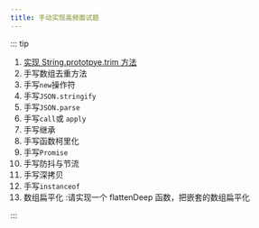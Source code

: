 ```yaml
---
title: 手动实现高频面试题
---
```


::: tip

1. [实现 String.prototpye.trim 方法](./trim.md)
2. 手写数组去重方法
3. 手写`new`操作符
4. 手写`JSON.stringify`
5. 手写`JSON.parse`
6. 手写`call`或 `apply`
7. 手写继承
8. 手写函数柯里化
9. 手写`Promise`
10. 手写防抖与节流
11. 手写深拷贝
12. 手写`instanceof`
13. 数组扁平化 :请实现一个 flattenDeep 函数，把嵌套的数组扁平化

:::
